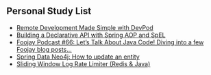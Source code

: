 ## Personal Study List
<!-- BLOG-POST-LIST:START -->
- [Remote Development Made Simple with DevPod](https://foojay.io/today/remote-development-made-simple-with-devpod/)
- [Building a Declarative API with Spring AOP and SpEL](https://foojay.io/today/building-a-declarative-api-with-spring-aop-and-spel/)
- [Foojay Podcast #66: Let’s Talk About Java Code! Diving into a few Foojay blog posts…](https://foojay.io/today/foojay-podcast-66/)
- [Spring Data Neo4j: How to update an entity](https://foojay.io/today/spring-data-neo4j-how-to-update-an-entity/)
- [Sliding Window Log Rate Limiter &lpar;Redis &amp; Java&rpar;](https://foojay.io/today/sliding-window-log-rate-limiter-redis-java/)
<!-- BLOG-POST-LIST:END -->  
